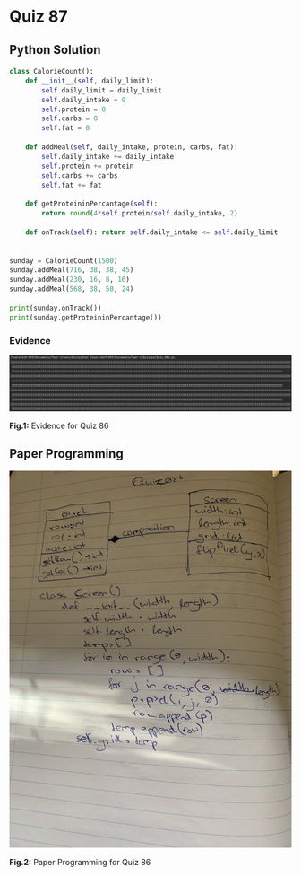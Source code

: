 # Quiz 87

## Python Solution 
```.py
class CalorieCount():
    def __init__(self, daily_limit):
        self.daily_limit = daily_limit
        self.daily_intake = 0
        self.protein = 0
        self.carbs = 0
        self.fat = 0

    def addMeal(self, daily_intake, protein, carbs, fat):
        self.daily_intake += daily_intake
        self.protein += protein
        self.carbs += carbs
        self.fat += fat

    def getProteininPercantage(self):
        return round(4*self.protein/self.daily_intake, 2)

    def onTrack(self): return self.daily_intake <= self.daily_limit


sunday = CalorieCount(1500)
sunday.addMeal(716, 38, 38, 45)
sunday.addMeal(230, 16, 8, 16)
sunday.addMeal(568, 38, 50, 24)

print(sunday.onTrack())
print(sunday.getProteininPercantage())
```

### Evidence
![](/Assets/Quiz_086_evidence.png)

**Fig.1:** Evidence for Quiz 86

## Paper Programming
![](/Assets/Quiz_086_papercode.jpeg)

**Fig.2:** Paper Programming for Quiz 86